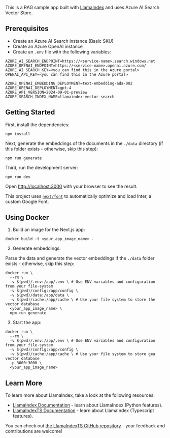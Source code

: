 This is a RAG sample app built with [LlamaIndex](https://www.llamaindex.ai/) and uses Azure AI Search Vector Store.

## Prerequisites

- Create an Azure AI Search instance (Basic SKU)
- Create an Azure OpenAI instance
- Create an `.env` file with the following variables:

```
AZURE_AI_SEARCH_ENDPOINT=https://<service-name>.search.windows.net
AZURE_OPENAI_ENDPOINT=https://<service-name>.openai.azure.com/
AZURE_AI_SEARCH_KEY=<you can find this in the Azure portal>
OPENAI_API_KEY=<you can find this in the Azure portal>

AZURE_OPENAI_EMBEDDING_DEPLOYMENT=text-embedding-ada-002
AZURE_OPENAI_DEPLOYMENT=gpt-4
AZURE_API_VERSION=2024-09-01-preview
AZURE_SEARCH_INDEX_NAME=llamaindex-vector-search
```

## Getting Started

First, install the dependencies:

```
npm install
```

Next, generate the embeddings of the documents in the `./data` directory (if this folder exists - otherwise, skip this step):

```
npm run generate
```

Third, run the development server:

```
npm run dev
```

Open [http://localhost:3000](http://localhost:3000) with your browser to see the result.

This project uses [`next/font`](https://nextjs.org/docs/basic-features/font-optimization) to automatically optimize and load Inter, a custom Google Font.

## Using Docker

1. Build an image for the Next.js app:

```
docker build -t <your_app_image_name> .
```

2. Generate embeddings:

Parse the data and generate the vector embeddings if the `./data` folder exists - otherwise, skip this step:

```
docker run \
  --rm \
  -v $(pwd)/.env:/app/.env \ # Use ENV variables and configuration from your file-system
  -v $(pwd)/config:/app/config \
  -v $(pwd)/data:/app/data \
  -v $(pwd)/cache:/app/cache \ # Use your file system to store the vector database
  <your_app_image_name> \
  npm run generate
```

3. Start the app:

```
docker run \
  --rm \
  -v $(pwd)/.env:/app/.env \ # Use ENV variables and configuration from your file-system
  -v $(pwd)/config:/app/config \
  -v $(pwd)/cache:/app/cache \ # Use your file system to store gea vector database
  -p 3000:3000 \
  <your_app_image_name>
```

## Learn More

To learn more about LlamaIndex, take a look at the following resources:

- [LlamaIndex Documentation](https://docs.llamaindex.ai) - learn about LlamaIndex (Python features).
- [LlamaIndexTS Documentation](https://ts.llamaindex.ai) - learn about LlamaIndex (Typescript features).

You can check out [the LlamaIndexTS GitHub repository](https://github.com/run-llama/LlamaIndexTS) - your feedback and contributions are welcome!
